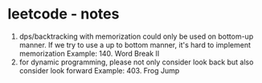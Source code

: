 # leetcode - notes
1. dps/backtracking with memorization could only be used on bottom-up manner. 
   If we try to use a up to bottom manner, it's hard to implement memorization
   Example: 140. Word Break II
2. for dynamic programming, please not only consider look back but also consider look forward
   Example: 403. Frog Jump
